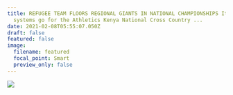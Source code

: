 ```yaml
---
title: REFUGEE TEAM FLOORS REGIONAL GIANTS IN NATIONAL CHAMPIONSHIPS It was all
  systems go for the Athletics Kenya National Cross Country ...
date: 2021-02-08T05:55:07.050Z
draft: false
featured: false
image:
  filename: featured
  focal_point: Smart
  preview_only: false
---
```

![](https://web.archive.org/web/20200812031858im_/http://teglapeacefoundation.org/wp-content/uploads/2019/02/National-Cross-Country_Eldoret_9.jpg)